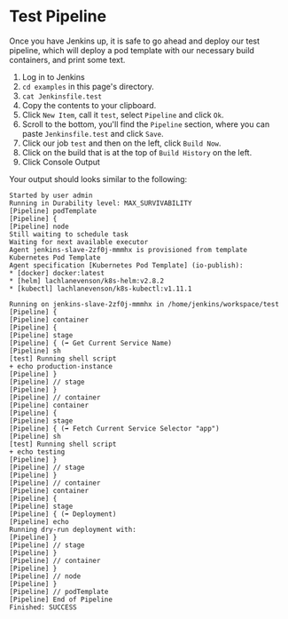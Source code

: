 # Test Pipeline

Once you have Jenkins up, it is safe to go ahead and deploy our test pipeline, which will deploy a pod template with our necessary build containers, and print some text.

1. Log in to Jenkins
2. `cd examples` in this page's directory.
3. `cat Jenkinsfile.test`
4. Copy the contents to your clipboard.
5. Click `New Item`, call it `test`, select `Pipeline` and click `Ok`.
6. Scroll to the bottom, you'll find the `Pipeline` section, where you can paste `Jenkinsfile.test` and click `Save`.
7. Click our job `test` and then on the left, click `Build Now`.
8. Click on the build that is at the top of `Build History` on the left.
9. Click Console Output 

Your output should looks similar to the following:

```
Started by user admin
Running in Durability level: MAX_SURVIVABILITY
[Pipeline] podTemplate
[Pipeline] {
[Pipeline] node
Still waiting to schedule task
Waiting for next available executor
Agent jenkins-slave-2zf0j-mmmhx is provisioned from template Kubernetes Pod Template
Agent specification [Kubernetes Pod Template] (io-publish): 
* [docker] docker:latest
* [helm] lachlanevenson/k8s-helm:v2.8.2
* [kubectl] lachlanevenson/k8s-kubectl:v1.11.1

Running on jenkins-slave-2zf0j-mmmhx in /home/jenkins/workspace/test
[Pipeline] {
[Pipeline] container
[Pipeline] {
[Pipeline] stage
[Pipeline] { (➡ Get Current Service Name)
[Pipeline] sh
[test] Running shell script
+ echo production-instance
[Pipeline] }
[Pipeline] // stage
[Pipeline] }
[Pipeline] // container
[Pipeline] container
[Pipeline] {
[Pipeline] stage
[Pipeline] { (➡ Fetch Current Service Selector "app")
[Pipeline] sh
[test] Running shell script
+ echo testing
[Pipeline] }
[Pipeline] // stage
[Pipeline] }
[Pipeline] // container
[Pipeline] container
[Pipeline] {
[Pipeline] stage
[Pipeline] { (➡ Deployment)
[Pipeline] echo
Running dry-run deployment with: 
[Pipeline] }
[Pipeline] // stage
[Pipeline] }
[Pipeline] // container
[Pipeline] }
[Pipeline] // node
[Pipeline] }
[Pipeline] // podTemplate
[Pipeline] End of Pipeline
Finished: SUCCESS
```